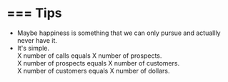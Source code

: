 ===
Tips
===



* Maybe happiness is something that we can only pursue and actuallly never have it.
* It's simple.<br/>
X number of calls equals X number of prospects.<br/>
X number of prospects equals X number of customers.<br/>
X number of customers equals X number of dollars.<br/>
